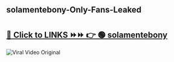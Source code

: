 
 ## solamentebony-Only-Fans-Leaked

# <h2><a href="https://clipsfans.com/solamentebony&ref=git">🔗 Click to LINKS ⏩⏩ 👉 🟢 solamentebony </a></h2>

<a href="https://clipsfans.com/solamentebony&ref=git" rel="nofollow" data-target="animated-image.originalLink"><img src="https://i.ibb.co.com/xMMVF88/686577567.gif" alt="Viral Video Original" style="max-width: 100%; display: inline-block;" data-target="animated-image.originalImage"></a>
